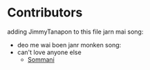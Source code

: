 # Contributors
 adding  JimmyTanapon  to this file
jarn mai song:
- deo me wai boen
janr monken song:
- can't love anyone else
    - [Sommani](sommani@github.com)